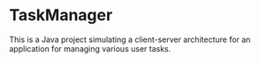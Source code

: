 # TaskManager
This is a Java project simulating a client-server architecture for an application for managing various user tasks. 
